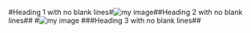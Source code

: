 #Heading 1 with no blank lines#![my
image][foo
bar]##Heading 2 with no blank lines##
 #![my image][foo bar]
  ###Heading 3 with no blank lines##

[FOO
BAR]: train.jpg "train & tracks"
[FOO BAR]: train.jpg "train & tracks"
